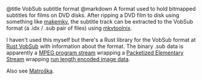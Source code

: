 @title		VobSub subtitle format
@markdown
A format used to hold bitmapped subtitles for films on DVD disks. After ripping
a DVD film to disk using something like [makemkv](http://makemkv.com/), the subtitle track can be
extracted to the VobSub format (a .idx / .sub pair of files) using
[mkvtoolnix](https://mkvtoolnix.download/).

I haven't used this myself but there's a Rust library for the VobSub
format at [Rust VobSub](https://docs.rs/vobsub/0.2.3/vobsub/) with information
about the format. The binary .sub data is apparently a
[MPEG program stream](https://en.wikipedia.org/wiki/MPEG_program_stream)
wrapping a [Packetized Elementary Stream](http://dvd.sourceforge.net/dvdinfo/pes-hdr.html)
wrapping [run length encoded image data](http://sam.zoy.org/writings/dvd/subtitles/).

Also see
[Matro&scaron;ka](https://www.matroska.org/technical/subtitles.html#images-subtitles).
